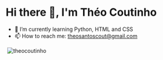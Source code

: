 # Hi there 👋, I'm Théo Coutinho

- 🌱 I’m currently learning Python, HTML and CSS
- 📫 How to reach me: theosantoscout@gmail.com
<p>&nbsp;<img align="center" src="https://github-readme-stats.vercel.app/api?username=theocoutinho&show_icons=true&locale=en" alt="theocoutinho" /></p>
<!--
**theocoutinho/theocoutinho** is a ✨ _special_ ✨ repository because its `README.md` (this file) appears on your GitHub profile.

Here are some ideas to get you started:

- 🔭 I’m currently working on ...
- 🌱 I’m currently learning ...
- 👯 I’m looking to collaborate on ...
- 🤔 I’m looking for help with ...
- 💬 Ask me about ...
- 📫 How to reach me: ...
- 😄 Pronouns: ...
- ⚡ Fun fact: ...
-->
